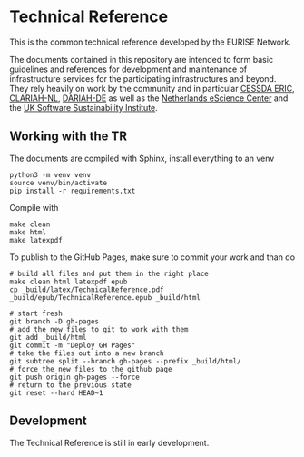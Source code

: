 # Technical Reference

This is the common technical reference developed by the EURISE Network.

The documents contained in this repository are intended to form basic guidelines and references
for development and maintenance of infrastructure services for the participating infrastructures and beyond.
They rely heavily on work by the community and in particular
[CESSDA ERIC](https://www.cessda.eu/), [CLARIAH-NL](https://www.clariah.nl/), [DARIAH-DE](https://de.dariah.eu/) as well as the
[Netherlands eScience Center](https://esciencecenter.nl/) and the [UK Software Sustainability Institute](https://www.software.ac.uk).

## Working with the TR

The documents are compiled with Sphinx, install everything to an venv
```
python3 -m venv venv
source venv/bin/activate
pip install -r requirements.txt
```

Compile with
```
make clean
make html
make latexpdf
```


To publish to the GitHub Pages, make sure to commit your work and than do
```
# build all files and put them in the right place
make clean html latexpdf epub
cp _build/latex/TechnicalReference.pdf _build/epub/TechnicalReference.epub _build/html

# start fresh
git branch -D gh-pages
# add the new files to git to work with them
git add _build/html
git commit -m "Deploy GH Pages"
# take the files out into a new branch
git subtree split --branch gh-pages --prefix _build/html/
# force the new files to the github page
git push origin gh-pages --force
# return to the previous state
git reset --hard HEAD~1
```


## Development

The Technical Reference is still in early development.


